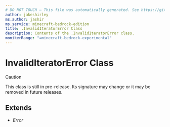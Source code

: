 ```yaml
---
# DO NOT TOUCH — This file was automatically generated. See https://github.com/mojang/minecraftapidocsgenerator to modify descriptions, examples, etc.
author: jakeshirley
ms.author: jashir
ms.service: minecraft-bedrock-edition
title: .InvalidIteratorError Class
description: Contents of the .InvalidIteratorError class.
monikerRange: "=minecraft-bedrock-experimental"
---
```

# InvalidIteratorError Class

> [!CAUTION]
> This class is still in pre-release.  Its signature may change or it may be removed in future releases.

## Extends
- *Error*
